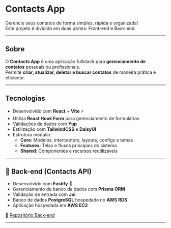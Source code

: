 # Contacts App

Gerencie seus contatos de forma simples, rápida e organizada!  
Este projeto é dividido em duas partes: Front-end e Back-end.

---

## Sobre

O **Contacts App** é uma aplicação fullstack para **gerenciamento de contatos** pessoais ou profissionais.  
Permite **criar, atualizar, deletar e buscar contatos** de maneira prática e eficiente.

---

## Tecnologias

- Desenvolvido com **React** + **Vite** ⚡
- Utiliza **React Hook Form** para gerenciamento de formulários
- Validações de dados com **Yup**
- Estilização com **TailwindCSS** e **DaisyUI**
- Estrutura modular:
  - **Core**: Modelos, interceptors, layouts, configs e temas
  - **Features**: Telas e fluxos principais do sistema
  - **Shared**: Componentes e recursos reutilizáveis
---

## 🚀 Back-end (Contacts API)

- Desenvolvido com **Fastify** 🚀
- Gerenciamento de banco de dados com **Prisma ORM**
- Validação de entrada com **Joi**
- Banco de dados **PostgreSQL** hospedado no **AWS RDS**
- Aplicação hospedada em **AWS EC2**

🔗 [Repositório Back-end](https://github.com/yasminlopes/contacts-api)

---
